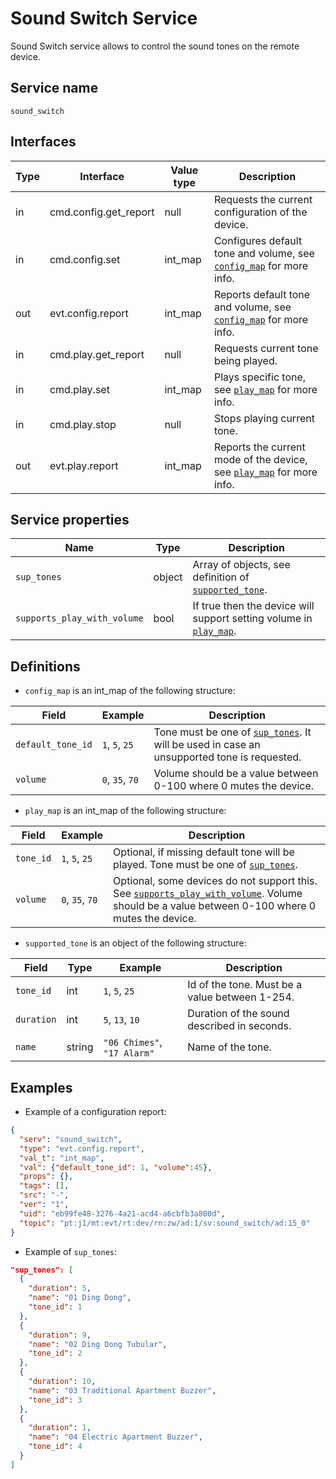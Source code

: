 # Sound Switch Service

Sound Switch service allows to control the sound tones on the remote device.

## Service name

`sound_switch`

## Interfaces

| Type | Interface             | Value type | Description                                                                           |
| ---- | --------------------- | ---------- | ------------------------------------------------------------------------------------- |
| in   | cmd.config.get_report | null       | Requests the current configuration of the device.                                     |
| in   | cmd.config.set        | int_map    | Configures default tone and volume, see [`config_map`](#definitions) for more info.   |
| out  | evt.config.report     | int_map    | Reports default tone and volume, see [`config_map`](#definitions) for more info.      |
| in   | cmd.play.get_report   | null       | Requests current tone being played.                                                   |
| in   | cmd.play.set          | int_map    | Plays specific tone, see [`play_map`](#definitions) for more info.                    |
| in   | cmd.play.stop         | null       | Stops playing current tone.                                                           |
| out  | evt.play.report       | int_map    | Reports the current mode of the device, see [`play_map`](#definitions) for more info. |

## Service properties

| Name                        | Type   | Description                                                                        |
| --------------------------- | ------ | ---------------------------------------------------------------------------------- |
| `sup_tones`                 | object | Array of objects, see definition of [`supported_tone`](#definitions).              |   
| `supports_play_with_volume` | bool   | If true then the device will support setting volume in [`play_map`](#definitions). |

## Definitions

* `config_map` is an int_map of the following structure:

| Field             | Example         | Description                                                                                                       |
| ----------------- | --------------- | ----------------------------------------------------------------------------------------------------------------- |
| `default_tone_id` | `1`, `5`, `25`  | Tone must be one of [`sup_tones`](#service-properties). It will be used in case an unsupported tone is requested. |
| `volume`          | `0`, `35`, `70` | Volume should be a value between 0-100 where 0 mutes the device.                                                  |

* `play_map` is an int_map of the following structure:

| Field     | Example         | Description                                                                                                                                                          |
| --------- | --------------- | -------------------------------------------------------------------------------------------------------------------------------------------------------------------- |
| `tone_id` | `1`, `5`, `25`  | Optional, if missing default tone will be played. Tone must be one of [`sup_tones`](#service-properties).                                                            |
| `volume`  | `0`, `35`, `70` | Optional, some devices do not support this. See [`supports_play_with_volume`](#service-properties). Volume should be a value between 0-100 where 0 mutes the device. |

* `supported_tone` is an object of the following structure:

| Field      | Type   | Example                     | Description                                    |
| ---------- | ------ | --------------------------- | ---------------------------------------------- |
| `tone_id`  | int    | `1`, `5`, `25`              | Id of the tone. Must be a value between 1-254. |
| `duration` | int    | `5`, `13`, `10`             | Duration of the sound described in seconds.    |
| `name`     | string | `"06 Chimes"`, `"17 Alarm"` | Name of the tone.                              |

## Examples

* Example of a configuration report:

```json
{
  "serv": "sound_switch",
  "type": "evt.config.report",
  "val_t": "int_map",
  "val": {"default_tone_id": 1, "volume":45},
  "props": {},
  "tags": [],
  "src": "-",
  "ver": "1",
  "uid": "eb99fe48-3276-4a21-acd4-a6cbfb3a800d",
  "topic": "pt:j1/mt:evt/rt:dev/rn:zw/ad:1/sv:sound_switch/ad:15_0"
}
```

* Example of `sup_tones`:

```json
"sup_tones": [
  {
    "duration": 5,
    "name": "01 Ding Dong",
    "tone_id": 1
  },
  {
    "duration": 9,
    "name": "02 Ding Dong Tubular",
    "tone_id": 2
  },
  {
    "duration": 10,
    "name": "03 Traditional Apartment Buzzer",
    "tone_id": 3
  },
  {
    "duration": 1,
    "name": "04 Electric Apartment Buzzer",
    "tone_id": 4
  }
]
```


